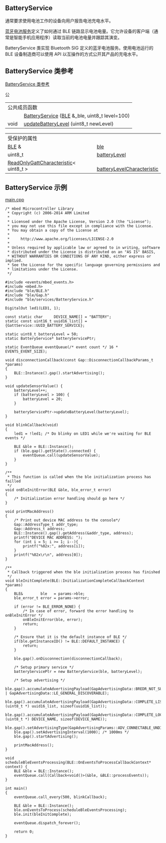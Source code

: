 ## BatteryService
通常要求使用电池工作的设备向用户报告电池充电水平。

[蓝牙电池服务](https://www.bluetooth.org/docman/handlers/downloaddoc.ashx?doc_id=245138)定义了如何通过 BLE 链路显示电池电量。它允许设备的客户端（通常是智能手机应用程序）读取当前的电池电量并跟踪其演变。

BatteryService 类实现 Bluetooth SIG 定义的蓝牙电池服务。使用电池运行的 BLE 设备制造商可以使用 API 以互操作的方式公开其产品的充电水平。

## BatteryService 类参考
[BatteryService 类参考](http://os.mbed.com/docs/v5.9/mbed-os-api-doxy/class_battery_service.html)

公<table><tbody><tr><td colspan="2">公共成员函数</td>
		</tr><tr><td style="vertical-align:top;">&nbsp;</td>
			<td style="vertical-align:bottom;"><a href="http://os.mbed.com/docs/v5.9/mbed-os-api-doxy/class_battery_service.html#a22b361b6e0a77a512f62e4d6209547ed" rel="nofollow" target="_blank">BatteryService</a> (<a href="http://os.mbed.com/docs/v5.9/mbed-os-api-doxy/class_b_l_e.html" rel="nofollow" target="_blank">BLE</a> &amp;_ble, uint8_t level=100)</td>
		</tr><tr><td style="vertical-align:top;">void&nbsp;</td>
			<td style="vertical-align:bottom;"><a href="http://os.mbed.com/docs/v5.9/mbed-os-api-doxy/class_battery_service.html#ab3b12effa0ed860ae6fcfb65a3472a1b" rel="nofollow" target="_blank">updateBatteryLevel</a> (uint8_t newLevel)</td>
		</tr></tbody></table>
<table><tbody><tr><td colspan="2">受保护的属性</td>
		</tr><tr><td style="vertical-align:top;"><a href="http://os.mbed.com/docs/v5.9/mbed-os-api-doxy/class_b_l_e.html" rel="nofollow" target="_blank">BLE</a> &amp;&nbsp;</td>
			<td style="vertical-align:bottom;"><a href="http://os.mbed.com/docs/v5.9/mbed-os-api-doxy/class_battery_service.html#a2eedbcb0e3b8b62652685c3f91423cba" rel="nofollow" target="_blank">ble</a></td>
		</tr><tr><td style="vertical-align:top;">uint8_t&nbsp;</td>
			<td style="vertical-align:bottom;"><a href="http://os.mbed.com/docs/v5.9/mbed-os-api-doxy/class_battery_service.html#abbb836787138d93fe5d6ade966328224" rel="nofollow" target="_blank">batteryLevel</a></td>
		</tr><tr><td style="vertical-align:top;"><a href="http://os.mbed.com/docs/v5.9/mbed-os-api-doxy/class_read_only_gatt_characteristic.html" rel="nofollow" target="_blank">ReadOnlyGattCharacteristic</a>&lt; uint8_t &gt;&nbsp;</td>
			<td style="vertical-align:bottom;"><a href="http://os.mbed.com/docs/v5.9/mbed-os-api-doxy/class_battery_service.html#af858f9946bb0bd88338f25808ffda084" rel="nofollow" target="_blank">batteryLevelCharacteristic</a></td>
		</tr></tbody></table>

## BatteryService 示例
[main.cpp](https://os.mbed.com/teams/mbed-os-examples/code/mbed-os-example-ble-BatteryLevel/file/5d8484f69181/source/main.cpp)       
```
/* mbed Microcontroller Library
 * Copyright (c) 2006-2014 ARM Limited
 *
 * Licensed under the Apache License, Version 2.0 (the "License");
 * you may not use this file except in compliance with the License.
 * You may obtain a copy of the License at
 *
 *     http://www.apache.org/licenses/LICENSE-2.0
 *
 * Unless required by applicable law or agreed to in writing, software
 * distributed under the License is distributed on an "AS IS" BASIS,
 * WITHOUT WARRANTIES OR CONDITIONS OF ANY KIND, either express or implied.
 * See the License for the specific language governing permissions and
 * limitations under the License.
 */
 
#include <events/mbed_events.h>
#include <mbed.h>
#include "ble/BLE.h"
#include "ble/Gap.h"
#include "ble/services/BatteryService.h"
 
DigitalOut led1(LED1, 1);
 
const static char     DEVICE_NAME[] = "BATTERY";
static const uint16_t uuid16_list[] = {GattService::UUID_BATTERY_SERVICE};
 
static uint8_t batteryLevel = 50;
static BatteryService* batteryServicePtr;
 
static EventQueue eventQueue(/* event count */ 16 * EVENTS_EVENT_SIZE);
 
void disconnectionCallback(const Gap::DisconnectionCallbackParams_t *params)
{
    BLE::Instance().gap().startAdvertising();
}
 
void updateSensorValue() {
    batteryLevel++;
    if (batteryLevel > 100) {
        batteryLevel = 20;
    }
 
    batteryServicePtr->updateBatteryLevel(batteryLevel);
}
 
void blinkCallback(void)
{
    led1 = !led1; /* Do blinky on LED1 while we're waiting for BLE events */
 
    BLE &ble = BLE::Instance();
    if (ble.gap().getState().connected) {
        eventQueue.call(updateSensorValue);
    }
}
 
/**
 * This function is called when the ble initialization process has failled
 */
void onBleInitError(BLE &ble, ble_error_t error)
{
    /* Initialization error handling should go here */
}
 
void printMacAddress()
{
    /* Print out device MAC address to the console*/
    Gap::AddressType_t addr_type;
    Gap::Address_t address;
    BLE::Instance().gap().getAddress(&addr_type, address);
    printf("DEVICE MAC ADDRESS: ");
    for (int i = 5; i >= 1; i--){
        printf("%02x:", address[i]);
    }
    printf("%02x\r\n", address[0]);
}
 
/**
 * Callback triggered when the ble initialization process has finished
 */
void bleInitComplete(BLE::InitializationCompleteCallbackContext *params)
{
    BLE&        ble   = params->ble;
    ble_error_t error = params->error;
 
    if (error != BLE_ERROR_NONE) {
        /* In case of error, forward the error handling to onBleInitError */
        onBleInitError(ble, error);
        return;
    }
 
    /* Ensure that it is the default instance of BLE */
    if(ble.getInstanceID() != BLE::DEFAULT_INSTANCE) {
        return;
    }
 
    ble.gap().onDisconnection(disconnectionCallback);
 
    /* Setup primary service */
    batteryServicePtr = new BatteryService(ble, batteryLevel);
 
    /* Setup advertising */
    ble.gap().accumulateAdvertisingPayload(GapAdvertisingData::BREDR_NOT_SUPPORTED | GapAdvertisingData::LE_GENERAL_DISCOVERABLE);
    ble.gap().accumulateAdvertisingPayload(GapAdvertisingData::COMPLETE_LIST_16BIT_SERVICE_IDS, (uint8_t *) uuid16_list, sizeof(uuid16_list));
    ble.gap().accumulateAdvertisingPayload(GapAdvertisingData::COMPLETE_LOCAL_NAME, (uint8_t *) DEVICE_NAME, sizeof(DEVICE_NAME));
    ble.gap().setAdvertisingType(GapAdvertisingParams::ADV_CONNECTABLE_UNDIRECTED);
    ble.gap().setAdvertisingInterval(1000); /* 1000ms */
    ble.gap().startAdvertising();
 
    printMacAddress();
}
 
void scheduleBleEventsProcessing(BLE::OnEventsToProcessCallbackContext* context) {
    BLE &ble = BLE::Instance();
    eventQueue.call(Callback<void()>(&ble, &BLE::processEvents));
}
 
int main()
{
    eventQueue.call_every(500, blinkCallback);
 
    BLE &ble = BLE::Instance();
    ble.onEventsToProcess(scheduleBleEventsProcessing);
    ble.init(bleInitComplete);
 
    eventQueue.dispatch_forever();
 
    return 0;
}
```